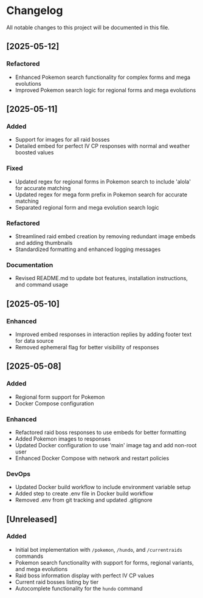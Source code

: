 # Changelog

All notable changes to this project will be documented in this file.

## [2025-05-12]

### Refactored
- Enhanced Pokemon search functionality for complex forms and mega evolutions
- Improved Pokemon search logic for regional forms and mega evolutions

## [2025-05-11]

### Added
- Support for images for all raid bosses
- Detailed embed for perfect IV CP responses with normal and weather boosted values

### Fixed
- Updated regex for regional forms in Pokemon search to include 'alola' for accurate matching
- Updated regex for mega form prefix in Pokemon search for accurate matching
- Separated regional form and mega evolution search logic

### Refactored
- Streamlined raid embed creation by removing redundant image embeds and adding thumbnails
- Standardized formatting and enhanced logging messages

### Documentation
- Revised README.md to update bot features, installation instructions, and command usage

## [2025-05-10]

### Enhanced
- Improved embed responses in interaction replies by adding footer text for data source
- Removed ephemeral flag for better visibility of responses

## [2025-05-08]

### Added
- Regional form support for Pokemon
- Docker Compose configuration

### Enhanced
- Refactored raid boss responses to use embeds for better formatting
- Added Pokemon images to responses
- Updated Docker configuration to use 'main' image tag and add non-root user
- Enhanced Docker Compose with network and restart policies

### DevOps
- Updated Docker build workflow to include environment variable setup
- Added step to create .env file in Docker build workflow
- Removed .env from git tracking and updated .gitignore 

## [Unreleased]

### Added
- Initial bot implementation with `/pokemon`, `/hundo`, and `/currentraids` commands
- Pokemon search functionality with support for forms, regional variants, and mega evolutions
- Raid boss information display with perfect IV CP values
- Current raid bosses listing by tier
- Autocomplete functionality for the `hundo` command
